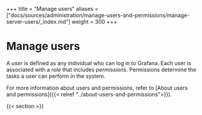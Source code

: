 +++
title = "Manage users"
aliases = ["docs/sources/administration/manage-users-and-permissions/manage-server-users/_index.md"]
weight = 300
+++

# Manage users

A _user_ is defined as any individual who can log in to Grafana. Each user is associated with a _role_ that includes _permissions_. Permissions determine the tasks a user can perform in the system.

For more information about users and permissions, refer to [About users and permissions]({{< relref "../about-users-and-permissions">}}).

{{< section >}}
